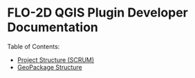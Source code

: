 # FLO-2D QGIS Plugin Developer Documentation

Table of Contents:

* [Project Structure (SCRUM)](scrum.md)
* [GeoPackage Structure](db_structure/db_structure.md)